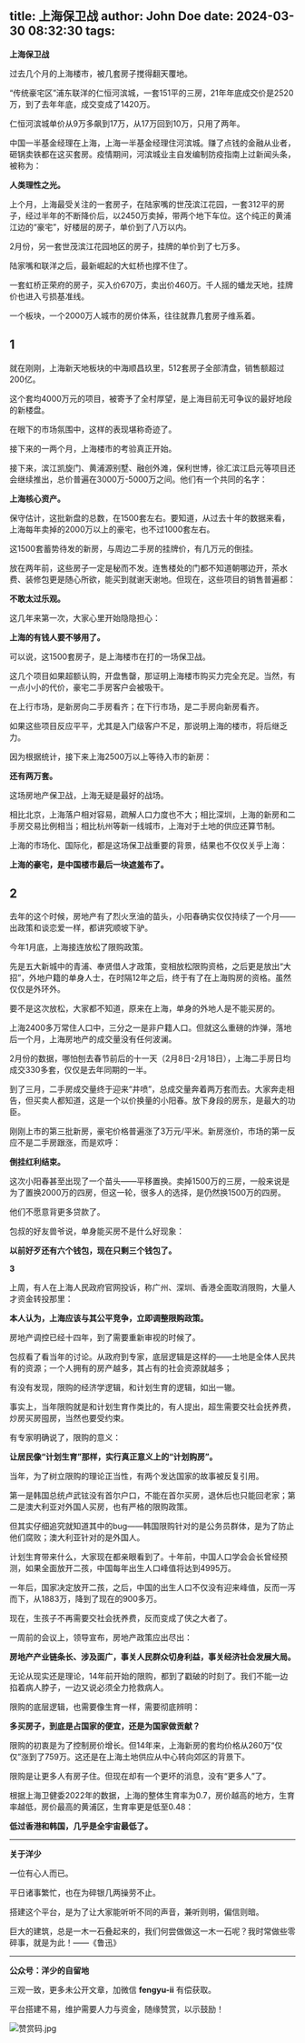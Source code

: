 title: 上海保卫战
author: John Doe
date: 2024-03-30 08:32:30
tags:
---
**上海保卫战**<!--more-->

过去几个月的上海楼市，被几套房子搅得翻天覆地。

“传统豪宅区”浦东联洋的仁恒河滨城，一套151平的三房，21年年底成交价是2520万，到了去年年底，成交变成了1420万。

仁恒河滨城单价从9万多飙到17万，从17万回到10万，只用了两年。

中国一半基金经理在上海，上海一半基金经理住河滨城。赚了点钱的金融从业者，砸锅卖铁都在这买套房。疫情期间，河滨城业主自发编制防疫指南上过新闻头条，被称为：

**人类理性之光。**

上个月，上海最受关注的一套房子，在陆家嘴的世茂滨江花园，一套312平的房子，经过半年的不断降价后，以2450万卖掉，带两个地下车位。这个纯正的黄浦江边的“豪宅”，好楼层的房子，单价到了八万以内。

2月份，另一套世茂滨江花园地区的房子，挂牌的单价到了七万多。

陆家嘴和联洋之后，最新崛起的大虹桥也撑不住了。

一套虹桥正荣府的房子，买入价670万，卖出价460万。千人摇的蟠龙天地，挂牌价也进入亏损基准线。

一个板块，一个2000万人城市的房价体系，往往就靠几套房子维系着。

## **1**

就在刚刚，上海新天地板块的中海顺昌玖里，512套房子全部清盘，销售额超过200亿。

这个套均4000万元的项目，被寄予了全村厚望，是上海目前无可争议的最好地段的新楼盘。

在眼下的市场氛围中，这样的表现堪称奇迹了。

接下来的一两个月，上海楼市的考验真正开始。

接下来，滨江凯旋门、黄浦源别墅、融创外滩，保利世博，徐汇滨江启元等项目还会继续推出，总价普遍在3000万-5000万之间。他们有一个共同的名字：

**上海核心资产。**

保守估计，这批新盘的总数，在1500套左右。要知道，从过去十年的数据来看，上海每年卖掉的2000万以上的豪宅，也不过1000套左右。

这1500套蓄势待发的新房，与周边二手房的挂牌价，有几万元的倒挂。

放在两年前，这些房子一定是秘而不发。连售楼处的门都不知道朝哪边开，茶水费、装修包更是随心所欲，能买到就谢天谢地。但现在，这些项目的销售普遍都：

**不敢太过乐观。**

这几年来第一次，大家心里开始隐隐担心：

**上海的有钱人要不够用了。**

可以说，这1500套房子，是上海楼市在打的一场保卫战。

这几个项目如果超额认购，开盘售罄，那证明上海楼市购买力完全充足。当然，有一点小小的代价，豪宅二手房客户会被吸干。

在上行市场，是新房向二手房看齐；在下行市场，是二手房向新房看齐。

如果这些项目反应平平，尤其是入门级客户不足，那说明上海的楼市，将后继乏力。

因为根据统计，接下来上海2500万以上等待入市的新房：

**还有两万套。**

这场房地产保卫战，上海无疑是最好的战场。

相比北京，上海落户相对容易，疏解人口力度也不大；相比深圳，上海的新房和二手房交易比例相当；相比杭州等新一线城市，上海对于土地的供应还算节制。

上海的市场化、国际化，都是这场保卫战重要的背景，结果也不仅仅关乎上海：

**上海的豪宅，是中国楼市最后一块遮羞布了。**

## **2**

去年的这个时候，房地产有了烈火烹油的苗头，小阳春确实仅仅持续了一个月——出政策和谈恋爱一样，都讲究顺坡下驴。

今年1月底，上海接连放松了限购政策。

先是五大新城中的青浦、奉贤借人才政策，变相放松限购资格，之后更是放出“大招”，外地户籍的单身人士，在时隔12年之后，终于有了在上海购房的资格。虽然仅仅是外环外。

要不是这次放松，大家都不知道，原来在上海，单身的外地人是不能买房的。

上海2400多万常住人口中，三分之一是非户籍人口。但就这么重磅的炸弹，落地后一个月，上海房地产的成交量没有任何波澜。

2月份的数据，哪怕刨去春节前后的十一天（2月8日-2月18日），上海二手房日均成交330多套，仅仅是去年同期的一半。

到了三月，二手房成交量终于迎来“井喷”，总成交量奔着两万套而去。大家奔走相告，但买卖人都知道，这是一个以价换量的小阳春。放下身段的房东，是最大的功臣。

刚刚上市的第三批新房，豪宅价格普遍涨了3万元/平米。新房涨价，市场的第一反应不是二手房跟涨，而是欢呼：

**倒挂红利结束。**

这次小阳春甚至出现了一个苗头——平移置换。卖掉1500万的三房，一般来说是为了置换2000万的四房，但这一轮，很多人的选择，是仍然换1500万的四房。

他们不愿意背更多贷款了。

包叔的好友兽爷说，单身能买房不是什么好现象：

**以前好歹还有六个钱包，现在只剩三个钱包了。**

**3**

上周，有人在上海人民政府官网投诉，称广州、深圳、香港全面取消限购，大量人才资金转投那里：

**本人认为，上海应该与其公平竞争，立即调整限购政策。**

房地产调控已经十四年，到了需要重新审视的时候了。

包叔看了看当年的讨论。从政府到专家，底层逻辑是这样的——土地是全体人民共有的资源；一个人拥有的房产越多，其占有的社会资源就越多；

有没有发现，限购的经济学逻辑，和计划生育的逻辑，如出一辙。

事实上，当年限购就是和计划生育作类比的，有人提出，超生需要交社会抚养费，炒房买房囤房，当然也要受约束。

有专家明确说了，限购的意义：

**让居民像“计划生育”那样，实行真正意义上的“计划购房”。**

当年，为了树立限购的理论正当性，有两个发达国家的故事被反复引用。

第一是韩国总统卢武铉没有首尔户口，不能在首尔买房，退休后也只能回老家；第二是澳大利亚对外国人买房，也有严格的限购政策。

但其实仔细追究就知道其中的bug——韩国限购针对的是公务员群体，是为了防止他们腐败；澳大利亚针对的是外国人。

计划生育带来什么，大家现在都亲眼看到了。十年前，中国人口学会会长曾经预测，如果全面放开二孩，中国每年出生人口峰值将达到4995万。

一年后，国家决定放开二孩，之后，中国的出生人口不仅没有迎来峰值，反而一泻而下，从1883万，降到了现在的900多万。

现在，生孩子不再需要交社会抚养费，反而变成了侠之大者了。

一周前的会议上，领导宣布，房地产政策应出尽出：

**房地产产业链条长、涉及面广，事关人民群众切身利益，事关经济社会发展大局。**

无论从现实还是理论，14年前开始的限购，都到了戳破的时刻了。我们不能一边掐着病人脖子，一边又说必须全力抢救病人。

限购的底层逻辑，也需要像生育一样，需要彻底辨明：

**多买房子，到底是占国家的便宜，还是为国家做贡献？**

限购的初衷是为了控制房价增长。但14年来，上海新房的套均价格从260万“仅仅”涨到了759万。这还是在上海土地供应从中心转向郊区的背景下。

限购是让更多人有房子住。但现在却有一个更坏的消息，没有“更多人”了。

根据上海卫健委2022年的数据，上海的整体生育率为0.7，房价越高的地方，生育率越低，房价最高的黄浦区，生育率更是低至0.48：

**低过香港和韩国，几乎是全宇宙最低了。**
- - -
**关于洋少**

一位有心人而已。

平日诸事繁忙，也在为碎银几两操劳不止。

搭建这个平台，是为了让大家能听听不同的声音，兼听则明，偏信则暗。

巨大的建筑，总是一木一石叠起来的，我们何尝做做这一木一石呢？我时常做些零碎事，就是为此！——《鲁迅》

---

**公众号：洋少的自留地** 

三观一致，更多未公开文章，加微信 **fengyu-ii** 有偿获取。

平台搭建不易，维护需要人力与资金，随缘赞赏，以示鼓励！

![赞赏码.jpg](/images/shang.jpg)